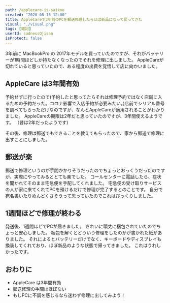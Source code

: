 ```yaml
---
path: /applecare-is-saikou
created: "2020-08-15 12:00"
title: AppleCareで3年前のPCを郵送修理したらほぼ新品になって戻ってきた
visual: "./visual.png"
tags: [雑記]
userId: sadnessOjisan
isProtect: false
---
```


3年前に MacBookPro の 2017年モデルを買っていたのですが、それがバッテリーが1時間ほどしか持たなくなったのでそれを修理に出しました。
AppleCareが切れていると思っていたので、ある程度の出費を覚悟して店に向かいました。

## AppleCare は3年間有効

予約せずに行ったので(予約したと思ってたらそれは修理予約ではなく店舗に入るための予約だった。コロナ影響で入店予約が必要みたい。)店前でシリアル番号を調べてもらっただけなのですが、なんとAppleCareが適用されることがわかりました。
AppleCareの期限は2年だと思っていたのですが、3年間使えるようです。
（昔は2年だったようです)

その後、修理は郵送でもできることを教えてもらったので、家から郵送で修理に出すことにしました。

## 郵送が楽

郵送で修理というのが手間かかりそうだったのでちょっとおっくうだったのですが、実際にやってみるととても楽でした。
コールセンターに電話したら、症状を聞かれてそのまま宅急便を手配してくれました。
宅急便の受け取りサービスの人が家に来てくれてPCを預けるだけで修理が完了するとのことです。
自分で宛名書いたりめんどくさそうって思っていたのでこれはびっくりしました。

## 1週間ほどで修理が終わる

発送後、1週間ほどでPCが届きました。
きれいに頑丈に梱包されていたのでちょっと安心しました。
梱包を解くとどういう修理をしたのかが書かれた紙がありました。
それによるとバッテリーだけでなく、キーボードやディスプレイも換装してくれており、ほぼ新品のような状態で帰ってきました。
これはうれしかったです。

## おわりに

* AppleCare は3年間有効
* 郵送修理の手間はほぼない
* もしPCに不調を感じるなら迷わず修理に出してみよう！
